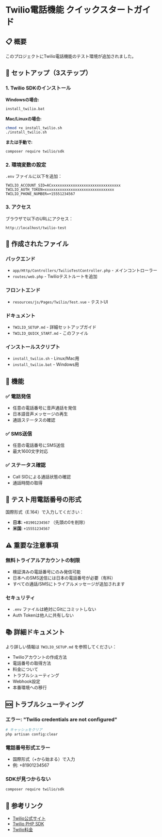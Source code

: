 # Twilio電話機能 クイックスタートガイド

## 📋 概要
このプロジェクトにTwilio電話機能のテスト環境が追加されました。

## 🚀 セットアップ（3ステップ）

### 1. Twilio SDKのインストール

**Windowsの場合:**
```bash
install_twilio.bat
```

**Mac/Linuxの場合:**
```bash
chmod +x install_twilio.sh
./install_twilio.sh
```

**または手動で:**
```bash
composer require twilio/sdk
```

### 2. 環境変数の設定

`.env` ファイルに以下を追加：

```env
TWILIO_ACCOUNT_SID=ACxxxxxxxxxxxxxxxxxxxxxxxxxxxxxxxx
TWILIO_AUTH_TOKEN=xxxxxxxxxxxxxxxxxxxxxxxxxxxxxxxx
TWILIO_PHONE_NUMBER=+15551234567
```

### 3. アクセス

ブラウザで以下のURLにアクセス：

```
http://localhost/twilio-test
```

## 📁 作成されたファイル

### バックエンド
- `app/Http/Controllers/TwilioTestController.php` - メインコントローラー
- `routes/web.php` - Twilioテストルートを追加

### フロントエンド
- `resources/js/Pages/Twilio/Test.vue` - テストUI

### ドキュメント
- `TWILIO_SETUP.md` - 詳細セットアップガイド
- `TWILIO_QUICK_START.md` - このファイル

### インストールスクリプト
- `install_twilio.sh` - Linux/Mac用
- `install_twilio.bat` - Windows用

## 🔧 機能

### ✅ 電話発信
- 任意の電話番号に音声通話を発信
- 日本語音声メッセージの再生
- 通話ステータスの確認

### ✅ SMS送信
- 任意の電話番号にSMS送信
- 最大1600文字対応

### ✅ ステータス確認
- Call SIDによる通話状態の確認
- 通話時間の取得

## 📱 テスト用電話番号の形式

国際形式（E.164）で入力してください：

- **日本**: `+81901234567` （先頭の0を削除）
- **米国**: `+15551234567`

## ⚠️ 重要な注意事項

### 無料トライアルアカウントの制限
- 検証済みの電話番号にのみ発信可能
- 日本へのSMS送信には日本の電話番号が必要（有料）
- すべての通話/SMSにトライアルメッセージが追加されます

### セキュリティ
- `.env` ファイルは絶対にGitにコミットしない
- Auth Tokenは他人に共有しない

## 📚 詳細ドキュメント

より詳しい情報は `TWILIO_SETUP.md` を参照してください：

- Twilioアカウントの作成方法
- 電話番号の取得方法
- 料金について
- トラブルシューティング
- Webhook設定
- 本番環境への移行

## 🆘 トラブルシューティング

### エラー: "Twilio credentials are not configured"
```bash
# キャッシュをクリア
php artisan config:clear
```

### 電話番号形式エラー
- 国際形式（+から始まる）で入力
- 例: +81901234567

### SDKが見つからない
```bash
composer require twilio/sdk
```

## 🔗 参考リンク

- [Twilio公式サイト](https://www.twilio.com/)
- [Twilio PHP SDK](https://www.twilio.com/docs/libraries/php)
- [Twilio料金](https://www.twilio.com/ja-jp/pricing)






